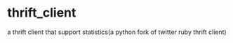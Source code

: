 thrift_client
=============

a thrift client that support statistics(a python fork of twitter ruby thrift client)
